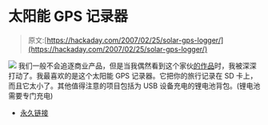 # 太阳能 GPS 记录器

> 原文:[https://hackaday.com/2007/02/25/solar-gps-logger/](https://hackaday.com/2007/02/25/solar-gps-logger/)

![](../Images/1b92b79d3fc09bb192b525ebceb6b887.png)
我们一般不会追逐商业产品，但是当我偶然看到这个家伙[的作品](http://www.ohararp.com/blog.html)时，我被深深打动了。我最喜欢的是这个太阳能 GPS 记录器。它把你的旅行记录在 SD 卡上，而且它太小了。其他值得注意的项目包括为 USB 设备充电的锂电池背包。(锂电池需要专门充电)

*   [永久链接](http://www.ohararp.com/blog.html)